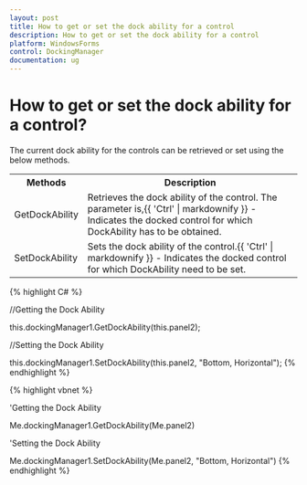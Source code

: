 ```yaml
---
layout: post
title: How to get or set the dock ability for a control
description: How to get or set the dock ability for a control
platform: WindowsForms
control: DockingManager
documentation: ug
---
```


# How to get or set the dock ability for a control?

The current dock ability for the controls can be retrieved or set using the below methods.

<table>
<tr>
<th>
Methods</th><th>
Description</th></tr>
<tr>
<td>
GetDockAbility</td><td>
Retrieves the dock ability of the control. The parameter is,{{ 'Ctrl' | markdownify }} - Indicates the docked control for which DockAbility has to be obtained.</td></tr>
<tr>
<td>
SetDockAbility</td><td>
Sets the dock ability of the control.{{ 'Ctrl' | markdownify }} - Indicates the docked control for which DockAbility need to be set.</td></tr>
</table>


{% highlight C# %}




//Getting the Dock Ability

this.dockingManager1.GetDockAbility(this.panel2);



//Setting the Dock Ability

this.dockingManager1.SetDockAbility(this.panel2, "Bottom, Horizontal");
{% endhighlight %}





{% highlight vbnet %}


'Getting the Dock Ability

Me.dockingManager1.GetDockAbility(Me.panel2)



'Setting the Dock Ability

Me.dockingManager1.SetDockAbility(Me.panel2, "Bottom, Horizontal")
{% endhighlight %}



